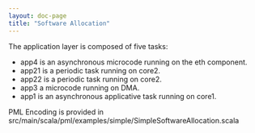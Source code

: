 ```yaml
---
layout: doc-page
title: "Software Allocation"
---
```


The application layer is composed of five tasks:

* app4 is an asynchronous microcode running on the eth component.
* app21 is a periodic task running on core2.
* app22 is a periodic task running on core2.
* app3 a microcode running on DMA.
* app1 is an asynchronous applicative task running on core1.

PML Encoding is provided in src/main/scala/pml/examples/simple/SimpleSoftwareAllocation.scala
